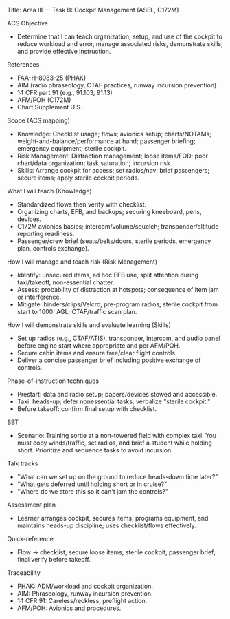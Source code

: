 Title: Area III — Task B: Cockpit Management (ASEL, C172M)

ACS Objective
- Determine that I can teach organization, setup, and use of the cockpit to reduce workload and error, manage associated risks, demonstrate skills, and provide effective instruction.

References
- FAA-H-8083-25 (PHAK)
- AIM (radio phraseology, CTAF practices, runway incursion prevention)
- 14 CFR part 91 (e.g., 91.103, 91.13)
- AFM/POH (C172M)
- Chart Supplement U.S.

Scope (ACS mapping)
- Knowledge: Checklist usage; flows; avionics setup; charts/NOTAMs; weight-and-balance/performance at hand; passenger briefing; emergency equipment; sterile cockpit.
- Risk Management: Distraction management; loose items/FOD; poor chart/data organization; task saturation; incursion risk.
- Skills: Arrange cockpit for access; set radios/nav; brief passengers; secure items; apply sterile cockpit periods.

What I will teach (Knowledge)
- Standardized flows then verify with checklist.
- Organizing charts, EFB, and backups; securing kneeboard, pens, devices.
- C172M avionics basics; intercom/volume/squelch; transponder/altitude reporting readiness.
- Passenger/crew brief (seats/belts/doors, sterile periods, emergency plan, controls exchange).

How I will manage and teach risk (Risk Management)
- Identify: unsecured items, ad hoc EFB use, split attention during taxi/takeoff, non-essential chatter.
- Assess: probability of distraction at hotspots; consequence of item jam or interference.
- Mitigate: binders/clips/Velcro; pre-program radios; sterile cockpit from start to 1000' AGL; CTAF/traffic scan plan.

How I will demonstrate skills and evaluate learning (Skills)
- Set up radios (e.g., CTAF/ATIS), transponder, intercom, and audio panel before engine start where appropriate and per AFM/POH.
- Secure cabin items and ensure free/clear flight controls.
- Deliver a concise passenger brief including positive exchange of controls.

Phase-of-instruction techniques
- Prestart: data and radio setup; papers/devices stowed and accessible.
- Taxi: heads-up; defer nonessential tasks; verbalize "sterile cockpit."
- Before takeoff: confirm final setup with checklist.

SBT
- Scenario: Training sortie at a non-towered field with complex taxi. You must copy winds/traffic, set radios, and brief a student while holding short. Prioritize and sequence tasks to avoid incursion.

Talk tracks
- "What can we set up on the ground to reduce heads-down time later?"
- "What gets deferred until holding short or in cruise?"
- "Where do we store this so it can't jam the controls?"

Assessment plan
- Learner arranges cockpit, secures items, programs equipment, and maintains heads-up discipline; uses checklist/flows effectively.

Quick-reference
- Flow → checklist; secure loose items; sterile cockpit; passenger brief; final verify before takeoff.

Traceability
- PHAK: ADM/workload and cockpit organization.
- AIM: Phraseology, runway incursion prevention.
- 14 CFR 91: Careless/reckless, preflight action.
- AFM/POH: Avionics and procedures.